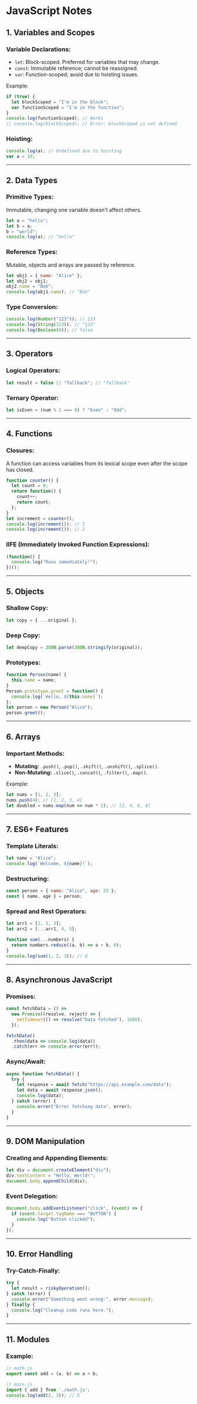 
# JavaScript Notes

## 1. Variables and Scopes

### Variable Declarations:
- `let`: Block-scoped. Preferred for variables that may change.
- `const`: Immutable reference; cannot be reassigned.
- `var`: Function-scoped; avoid due to hoisting issues.

Example:
```javascript
if (true) {
  let blockScoped = "I'm in the block";
  var functionScoped = "I'm in the function";
}
console.log(functionScoped); // Works
// console.log(blockScoped); // Error: blockScoped is not defined
```

### Hoisting:
```javascript
console.log(a); // Undefined due to hoisting
var a = 10;
```

---

## 2. Data Types

### Primitive Types:
Immutable, changing one variable doesn't affect others.
```javascript
let a = "hello";
let b = a;
b = "world";
console.log(a); // "hello"
```

### Reference Types:
Mutable, objects and arrays are passed by reference.
```javascript
let obj1 = { name: "Alice" };
let obj2 = obj1;
obj2.name = "Bob";
console.log(obj1.name); // "Bob"
```

### Type Conversion:
```javascript
console.log(Number("123")); // 123
console.log(String(123)); // "123"
console.log(Boolean(0)); // false
```

---

## 3. Operators

### Logical Operators:
```javascript
let result = false || "fallback"; // "fallback"
```

### Ternary Operator:
```javascript
let isEven = (num % 2 === 0) ? "Even" : "Odd";
```

---

## 4. Functions

### Closures:
A function can access variables from its lexical scope even after the scope has closed.
```javascript
function counter() {
  let count = 0;
  return function() {
    count++;
    return count;
  };
}
let increment = counter();
console.log(increment()); // 1
console.log(increment()); // 2
```

### IIFE (Immediately Invoked Function Expressions):
```javascript
(function() {
  console.log("Runs immediately!");
})();
```

---

## 5. Objects

### Shallow Copy:
```javascript
let copy = { ...original };
```

### Deep Copy:
```javascript
let deepCopy = JSON.parse(JSON.stringify(original));
```

### Prototypes:
```javascript
function Person(name) {
  this.name = name;
}
Person.prototype.greet = function() {
  console.log(`Hello, ${this.name}`);
};
let person = new Person("Alice");
person.greet();
```

---

## 6. Arrays

### Important Methods:
- **Mutating:** `.push()`, `.pop()`, `.shift()`, `.unshift()`, `.splice()`.
- **Non-Mutating:** `.slice()`, `.concat()`, `.filter()`, `.map()`.

Example:
```javascript
let nums = [1, 2, 3];
nums.push(4); // [1, 2, 3, 4]
let doubled = nums.map(num => num * 2); // [2, 4, 6, 8]
```

---

## 7. ES6+ Features

### Template Literals:
```javascript
let name = "Alice";
console.log(`Welcome, ${name}!`);
```

### Destructuring:
```javascript
const person = { name: "Alice", age: 25 };
const { name, age } = person;
```

### Spread and Rest Operators:
```javascript
let arr1 = [1, 2, 3];
let arr2 = [...arr1, 4, 5];

function sum(...numbers) {
  return numbers.reduce((a, b) => a + b, 0);
}
console.log(sum(1, 2, 3)); // 6
```

---

## 8. Asynchronous JavaScript

### Promises:
```javascript
const fetchData = () =>
  new Promise((resolve, reject) => {
    setTimeout(() => resolve("Data fetched"), 1000);
  });

fetchData()
  .then(data => console.log(data))
  .catch(err => console.error(err));
```

### Async/Await:
```javascript
async function fetchData() {
  try {
    let response = await fetch("https://api.example.com/data");
    let data = await response.json();
    console.log(data);
  } catch (error) {
    console.error("Error fetching data", error);
  }
}
```

---

## 9. DOM Manipulation

### Creating and Appending Elements:
```javascript
let div = document.createElement("div");
div.textContent = "Hello, World!";
document.body.appendChild(div);
```

### Event Delegation:
```javascript
document.body.addEventListener("click", (event) => {
  if (event.target.tagName === "BUTTON") {
    console.log("Button clicked");
  }
});
```

---

## 10. Error Handling

### Try-Catch-Finally:
```javascript
try {
  let result = riskyOperation();
} catch (error) {
  console.error("Something went wrong:", error.message);
} finally {
  console.log("Cleanup code runs here.");
}
```

---

## 11. Modules

### Example:
```javascript
// math.js
export const add = (a, b) => a + b;

// main.js
import { add } from './math.js';
console.log(add(2, 3)); // 5
```
